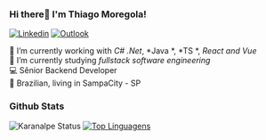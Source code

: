 ### Hi there👋 I'm Thiago Moregola! 

<!--

-->

[![Linkedin](https://img.shields.io/badge/LinkedIn-blue?style=for-the-badge&logo=Linkedin)](https://www.linkedin.com/in/thiago-m-2b592616/)
[![Outlook](https://img.shields.io/badge/Outlook-blue?style=for-the-badge&logo=Microsoft&link=mailto:thiago.moregola@outlook.com)](mailto:mailto:thiago.moregola@outlook.com)

🔭 I’m currently working with *C# .Net*, *Java *, *TS *, *React and Vue* <br>
🌱 I’m currently studying *fullstack software engineering* <br>
💻 Sênior Backend Developer <br>
🏡 Brazilian, living in SampaCity - SP

### Github Stats

![Karanalpe Status](https://github-readme-stats.vercel.app/api?username=moregola&show_icons=true&count_private=false&theme=react&hide_border=true&bg_color=0a0c10)
[![Top Linguagens](https://github-readme-stats.vercel.app/api/top-langs/?username=moregola&langs_count=8&count_private=true&layout=compact&theme=react&hide_border=true&bg_color=0a0c10)](https://github.com/anuraghazra/github-readme-stats)
